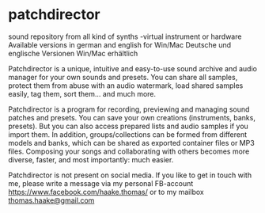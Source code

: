 # patchdirector
sound repository from all kind of synths -virtual instrument or hardware
Available versions in german and english for Win/Mac
Deutsche und englische Versionen Win/Mac erhältlich

Patchdirector is a unique, intuitive and easy-to-use sound archive and audio manager for your own sounds and presets. 
You can share all samples, protect them from abuse with an audio watermark, load shared samples easily, tag them, sort them... and much more. 

Patchdirector is a program for recording, previewing and managing sound patches and presets. 
You can save your own creations (instruments, banks, presets). 
But you can also access prepared lists and audio samples if you import them.
In addition, groups/collections can be formed from different models and banks, which can be shared as exported container files or MP3 files.
Composing your songs and collaborating with others becomes more diverse, faster, and most importantly: much easier.

Patchdirector is not present on social media.
If you like to get in touch with me, please write a message via my personal FB-account https://www.facebook.com/haake.thomas/
or to my mailbox thomas.haake@gmail.com
